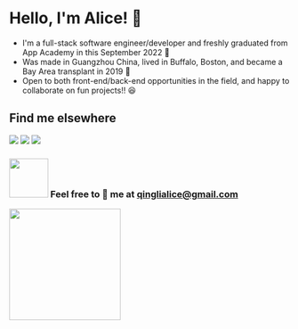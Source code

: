 <h1>Hello, I'm Alice! 👋</h1>

* I'm a full-stack software engineer/developer and freshly graduated from App Academy in this September 2022 📣
* Was made in Guangzhou China, lived in Buffalo, Boston, and became a Bay Area transplant in 2019 🌱 
* Open to both front-end/back-end opportunities in the field, and happy to collaborate on fun projects!! 😆


## Find me elsewhere 
  [<img src="https://img.shields.io/badge/GitHub-100000?style=for-the-badge&logo=github&logoColor=white" />](https://github.com/alice886)
  [<img src="https://img.shields.io/badge/LinkedIn-0077B5?style=for-the-badge&logo=linkedin&logoColor=white" />](https://www.linkedin.com/in/alice886/)
  [<img src="https://img.shields.io/badge/AngelList-000000?style=for-the-badge&logo=AngelList&logoColor=white" />](https://angel.co/u/alice886)

### <img src="https://c.tenor.com/OtbKZCk_Y-EAAAAC/kermit-the-frog-typewriter.gif" height="70"/>  Feel free to 📧 me at qinglialice@gmail.com

 <img src="https://github-readme-stats.vercel.app/api/top-langs?username=alice886&layout=compact" height="200"/>


<p align="center">

</p>

